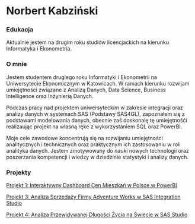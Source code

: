 # Norbert Kabziński

### Edukacja
Aktualnie jestem na drugim roku studiów licencjackich na kierunku Informatyka i Ekonometria.

### O mnie
Jestem studentem drugiego roku Informatyki i Ekonometrii na Uniwersytecie Ekonomicznym w Katowicach. W ramach kierunku rozwijam umiejętności związane z Analizą Danych, Data Science, Business Intelligence oraz Inżynierią Danych. 

Podczas pracy nad projektem uniwersyteckim w zakresie integracji oraz analizy danych w systemach SAS (Podstawy SAS4GL), zapoznałem się z podstawami modelowania danych, obecnie zaś doskonalę tę umiejętnośći realizaując projekt na własną ręke z wykorzystaniem SQL oraz PowerBI.

Moje cele zawodowe koncentrują się na rozwijaniu umiejętności analitycznych i technicznych oraz praktycznym ich zastosowaniu w roli analityka danych. Jestem zmotywowany do nauki nowych technologii oraz poszerzania kompetencji i wiedzy w dziedzinie statystyki i analizy danych.

### Projekty

[Projekt 1: Interaktywny Dashboard Cen Mieszkań w Polsce w PowerBI](https://github.com/nor0509/portfolioPL/blob/main/projekty/project1.md)

[Projekt 3: Analiza Sprzedaży Firmy Adventure Works w SAS Integration Studio](https://github.com/nor0509/portfolioPL/blob/main/projekty/project1.md)

[Projekt 4: Analiza Przewidywanej Długości Życia na Świecie w SAS Studio](https://github.com/nor0509/portfolioPL/blob/main/projekty/project4.md)

